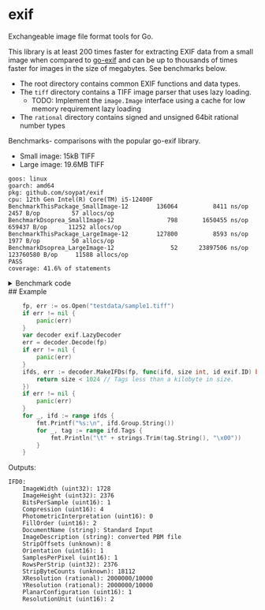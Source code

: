 # exif
Exchangeable image file format tools for Go. 

This library is at least 200 times faster for extracting EXIF data from a small 
image when compared to [go-exif](https://github.com/dsoprea/go-exif) and can be up to
thousands of times faster for images in the size of megabytes. See benchmarks below.

- The root directory contains common EXIF functions and data types.
- The `tiff` directory contains a TIFF image parser that uses lazy loading.
    - TODO: Implement the `image.Image` interface using a cache for low memory requirement lazy loading
- The `rational` directory contains signed and unsigned 64bit rational number types


Benchmarks- comparisons with the popular go-exif library.
- Small image: 15kB TIFF
- Large image: 19.6MB TIFF

```
goos: linux
goarch: amd64
pkg: github.com/soypat/exif
cpu: 12th Gen Intel(R) Core(TM) i5-12400F
BenchmarkThisPackage_SmallImage-12    	  136064	      8411 ns/op	    2457 B/op	      57 allocs/op
BenchmarkDsoprea_SmallImage-12        	     798	   1650455 ns/op	  659437 B/op	   11252 allocs/op
BenchmarkThisPackage_LargeImage-12    	  127800	      8593 ns/op	    1977 B/op	      50 allocs/op
BenchmarkDsoprea_LargeImage-12        	      52	  23897506 ns/op	123760580 B/op	   11588 allocs/op
PASS
coverage: 41.6% of statements
```
<details><summary>Benchmark code</summary>

I have removed the following benchmark from this package since dsoprea's Go 
package has two high severity security issues and github's dependabot was
bothering me some. You are free to run it on your computer and compare with the
benchmarks under [`benchmarks_test.go`](./benchmarks_test.go) 

```go
package exif_test

import (
	"os"
	"testing"

	dsoprea "github.com/dsoprea/go-exif/v3"
	exifcommon "github.com/dsoprea/go-exif/v3/common"
)

const (
	smallImageName = "testdata/sample1.tiff"
)

func BenchmarkDsoprea_SmallImage(b *testing.B) {
	for i := 0; i < b.N; i++ {
		rawExif, err := dsoprea.SearchFileAndExtractExif(smallImageName)
		if err != nil {
			b.Fatal(err)
		}
		mapping, _ := exifcommon.NewIfdMappingWithStandard()
		ti := dsoprea.NewTagIndex()
		_, index, err := dsoprea.Collect(mapping, ti, rawExif)
		if err != nil {
			b.Fatal(err)
		}
		err = index.RootIfd.EnumerateTagsRecursively(func(i *dsoprea.Ifd, ite *dsoprea.IfdTagEntry) error {
			return nil
		})
		if err != nil {
			b.Fatal(err)
		}
	}
}
```

</details>
## Example

```go
	fp, err := os.Open("testdata/sample1.tiff")
	if err != nil {
		panic(err)
	}
	var decoder exif.LazyDecoder
	err = decoder.Decode(fp)
	if err != nil {
		panic(err)
	}
	ifds, err := decoder.MakeIFDs(fp, func(ifd, size int, id exif.ID) bool {
		return size < 1024 // Tags less than a kilobyte in size.
	})
	if err != nil {
		panic(err)
	}
	for _, ifd := range ifds {
		fmt.Printf("%s:\n", ifd.Group.String())
		for _, tag := range ifd.Tags {
			fmt.Println("\t" + strings.Trim(tag.String(), "\x00"))
		}
	}
```

Outputs:
```
IFD0:
	ImageWidth (uint32): 1728
	ImageHeight (uint32): 2376
	BitsPerSample (uint16): 1
	Compression (uint16): 4
	PhotometricInterpretation (uint16): 0
	FillOrder (uint16): 2
	DocumentName (string): Standard Input
	ImageDescription (string): converted PBM file
	StripOffsets (unknown): 8
	Orientation (uint16): 1
	SamplesPerPixel (uint16): 1
	RowsPerStrip (uint32): 2376
	StripByteCounts (unknown): 18112
	XResolution (rational): 2000000/10000
	YResolution (rational): 2000000/10000
	PlanarConfiguration (uint16): 1
	ResolutionUnit (uint16): 2
```